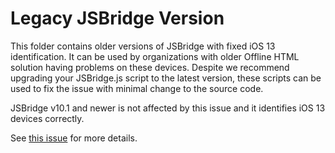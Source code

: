 # Legacy JSBridge Version

This folder contains older versions of JSBridge with fixed iOS 13 identification.
It can be used by organizations with older Offline HTML solution having problems on these devices.
Despite we recommend upgrading your JSBridge.js script to the latest version, these scripts can be used to fix the issue with minimal change to the source code.

JSBridge v10.1 and newer is not affected by this issue and it identifies iOS 13 devices correctly.

See [this issue](https://github.com/Resconet/JSBridge/issues/8) for more details.
